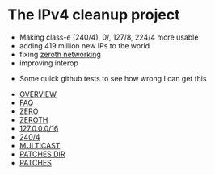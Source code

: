 # The IPv4 cleanup project
 - Making class-e (240/4), 0/, 127/8, 224/4 more usable
 - adding 419 million new IPs to the world
 - fixing [zeroth networking](/ZEROTH.md)
 - improving interop

* Some quick github tests to see how wrong I can get this
- [OVERVIEW](OVERVIEW.md)
- [FAQ](FAQ.md)
- [ZERO](ZERO.md)
- [ZEROTH](ZEROTH.md)
- [127.0.0.0/16](127.md) 
- [240/4](CLASSE.md)
- [MULTICAST](MULTICAST.md])
- [PATCHES DIR](patches)
- [PATCHES](PATCHES.md)
